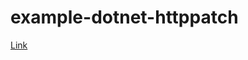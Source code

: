 # example-dotnet-httppatch

[Link](https://docs.microsoft.com/pt-br/aspnet/core/web-api/jsonpatch?view=aspnetcore-5.0)

